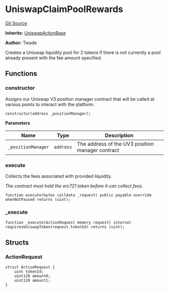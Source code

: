# UniswapClaimPoolRewards
[Git Source](https://github.com/FloorDAO/floor-v2/blob/fce0c6edadd90eef36eb24d13cfb5b386eeb9d00/src/contracts/actions/uniswap/ClaimPoolRewards.sol)

**Inherits:**
[UniswapActionBase](/src/contracts/actions/utils/UniswapActionBase.sol/contract.UniswapActionBase.md)

**Author:**
Twade

Creates a Uniswap liquidity pool for 2 tokens if there is not currently a pool
already present with the fee amount specified.


## Functions
### constructor

Assigns our Uniswap V3 position manager contract that will be called at
various points to interact with the platform.


```solidity
constructor(address _positionManager);
```
**Parameters**

|Name|Type|Description|
|----|----|-----------|
|`_positionManager`|`address`|The address of the UV3 position manager contract|


### execute

Collects the fees associated with provided liquidity.

*The contract must hold the erc721 token before it can collect fees.*


```solidity
function execute(bytes calldata _request) public payable override whenNotPaused returns (uint);
```

### _execute


```solidity
function _execute(ActionRequest memory request) internal requiresUniswapToken(request.tokenId) returns (uint);
```

## Structs
### ActionRequest

```solidity
struct ActionRequest {
    uint tokenId;
    uint128 amount0;
    uint128 amount1;
}
```


